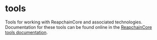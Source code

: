 # tools

Tools for working with ReapchainCore and associated technologies. Documentation for
these tools can be found online in the [ReapchainCore tools
documentation](https://docs.reapchain-core.com/master/tools/).
